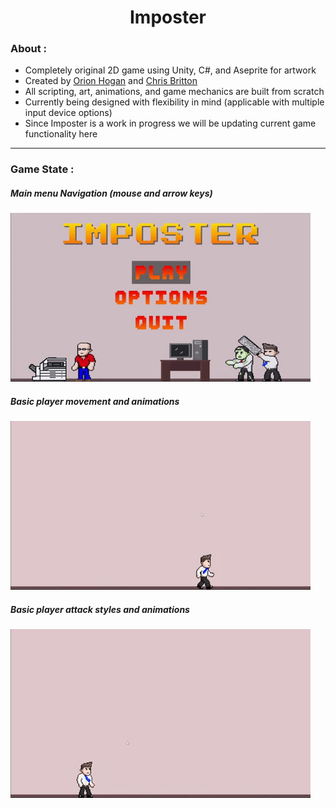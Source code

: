 <h1 align="center">
Imposter
</h1>

<h3>
About : 
</h3>

- Completely original 2D game using Unity, C#, and Aseprite for artwork
- Created by [Orion Hogan](https://www.linkedin.com/in/orion-hogan/) and [Chris Britton](https://www.linkedin.com/in/christopher-britton/)
- All scripting, art, animations, and game mechanics are built from scratch
- Currently being designed with flexibility in mind (applicable with multiple input device options)
- Since Imposter is a work in progress we will be updating current game functionality here

---

<h3>
Game State : 
</h3>

<h5>
Main menu Navigation (mouse and arrow keys)
</h2>
<img src="https://github.com/ForNoPurpose/Imposter/blob/main/ImposterGame/Game%20Functionality%20Clips/MenuFunctionality.gif"/>

<h5>
Basic player movement and animations
</h2>
<img src="https://github.com/ForNoPurpose/Imposter/blob/main/ImposterGame/Game%20Functionality%20Clips/PlayerMovementAndAnimations.gif"/>

<h5>
Basic player attack styles and animations
</h2>
<img src="https://github.com/ForNoPurpose/Imposter/blob/main/ImposterGame/Game%20Functionality%20Clips/PlayerAttackStylesAndAnimations.gif"/>
